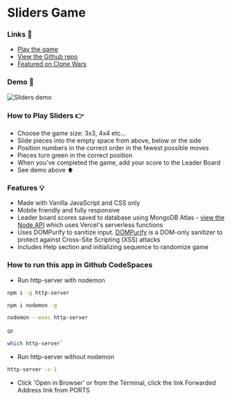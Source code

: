 # Sliders Game

### Links 🔗

- [Play the game](https://js-sliders-game.vercel.app/)
- [View the Github repo](https://github.com/rolandjlevy/js-sliders-game)
- [Featured on Clone Wars](https://github.com/GorvGoyl/Clone-Wars#clones-and-alternatives)

### Demo 🏁

![Sliders demo](https://github.com/rolandjlevy/js-sliders-game/blob/master/images/sliders-demo.gif?raw=true 'Sliders demo')

### How to Play Sliders 👉

- Choose the game size: 3x3, 4x4 etc...
- Slide pieces into the empty space from above, below or the side
- Position numbers in the correct order in the fewest possible moves
- Pieces turn green in the correct position
- When you've completed the game, add your score to the Leader Board
- See demo above ⬆

### Features 💡

- Made with Vanilla JavaScript and CSS only
- Mobile friendly and fully responsive
- Leader board scores saved to database using MongoDB Atlas - [view the Node API](https://github.com/rolandjlevy/node-api-serverless) which uses Vercel's serverless functions
- Uses DOMPurify to sanitize input. [DOMPurify](https://www.npmjs.com/package/dompurify) is a DOM-only sanitizer to protect against Cross-Site Scripting (XSS) attacks
- Includes Help section and initializing sequence to randomize game

### How to run this app in Github CodeSpaces

- Run http-server with nodemon

```bash
npm i -g http-server
```

```bash
npm i nodemon -g
```

```bash
nodemon --exec http-server
```

or

```bash
which http-server`
```

- Run http-server without nodemon

```bash
http-server -c-1
```

- Click 'Open in Browser' or from the Terminal, click the link Forwarded Address link from PORTS
